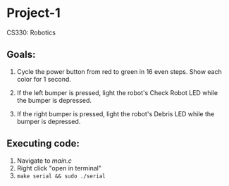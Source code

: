 # Project-1
CS330: Robotics

## Goals:
1. Cycle the power button from red to green in 16 even steps. Show each<br>
color for 1 second.

2. If the left bumper is pressed, light the robot's Check Robot LED while<br>
the bumper is depressed.

3. If the right bumper is pressed, light the robot's Debris LED while the<br>
bumper is depressed.

## Executing code:
  1. Navigate to _main.c_
  2. Right click "open in terminal"
  3. `make serial && sudo ./serial`
